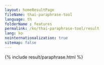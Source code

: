 ```yaml
---
layout: homeResultPage
fileName: thai-paraphrase-tool
language: th
folderName : features
permalink: /ko/thai-paraphrase-tool/result
lang: ko
nointernationalization: true
sitemap: false
---
```

{% include result/paraphrase.html %}

<script src="/js/result/paraprashing.js" data-foldername="{{page.folderName}}" data-lang="{{page.lang}}"></script>